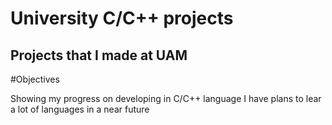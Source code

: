 # University C/C++ projects
## Projects that I made at UAM

#Objectives

Showing my progress on developing in C/C++ language
I have plans to lear a lot of languages in a near future
